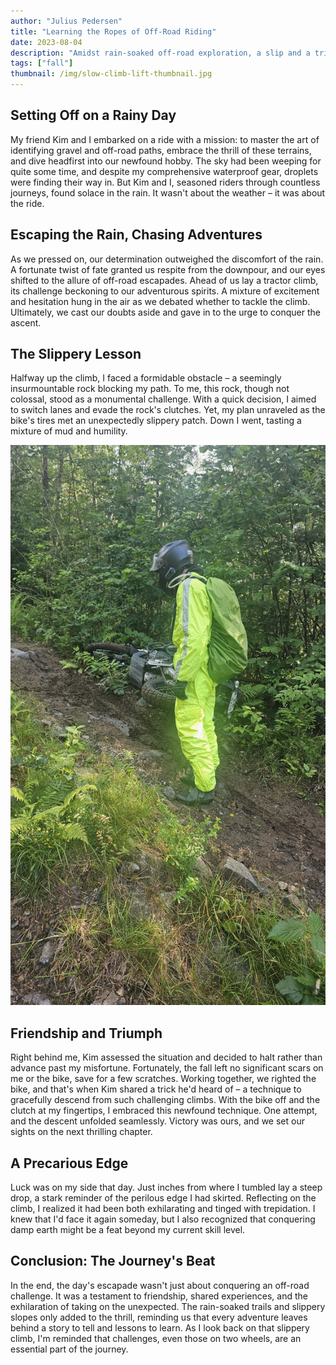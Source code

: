 ```yaml
---
author: "Julius Pedersen"
title: "Learning the Ropes of Off-Road Riding"
date: 2023-08-04
description: "Amidst rain-soaked off-road exploration, a slip and a triumph teach valuable lessons in camaraderie and conquering challenges."
tags: ["fall"]
thumbnail: /img/slow-climb-lift-thumbnail.jpg
---
```


## **Setting Off on a Rainy Day**

My friend Kim and I embarked on a ride with a mission: to master the art of
identifying gravel and off-road paths, embrace the thrill of these terrains,
and dive headfirst into our newfound hobby. The sky had been weeping for quite
some time, and despite my comprehensive waterproof gear, droplets were finding
their way in. But Kim and I, seasoned riders through countless journeys, found
solace in the rain. It wasn't about the weather – it was about the ride.

## **Escaping the Rain, Chasing Adventures**

As we pressed on, our determination outweighed the discomfort of the rain. A
fortunate twist of fate granted us respite from the downpour, and our eyes
shifted to the allure of off-road escapades. Ahead of us lay a tractor climb,
its challenge beckoning to our adventurous spirits. A mixture of excitement and
hesitation hung in the air as we debated whether to tackle the climb.
Ultimately, we cast our doubts aside and gave in to the urge to conquer the
ascent.

## **The Slippery Lesson**

Halfway up the climb, I faced a formidable obstacle – a seemingly
insurmountable rock blocking my path. To me, this rock, though not colossal,
stood as a monumental challenge. With a quick decision, I aimed to switch lanes
and evade the rock's clutches. Yet, my plan unraveled as the bike's tires met
an unexpectedly slippery patch. Down I went, tasting a mixture of mud and
humility.

![Assessing bike after fall](/img/slow-climb-assessing.jpg)

## **Friendship and Triumph**

Right behind me, Kim assessed the situation and decided to halt rather than
advance past my misfortune. Fortunately, the fall left no significant scars on
me or the bike, save for a few scratches. Working together, we righted the
bike, and that's when Kim shared a trick he'd heard of – a technique to
gracefully descend from such challenging climbs. With the bike off and the
clutch at my fingertips, I embraced this newfound technique. One attempt, and
the descent unfolded seamlessly. Victory was ours, and we set our sights on the
next thrilling chapter.

## **A Precarious Edge**

Luck was on my side that day. Just inches from where I tumbled lay a steep
drop, a stark reminder of the perilous edge I had skirted. Reflecting on the
climb, I realized it had been both exhilarating and tinged with trepidation. I
knew that I'd face it again someday, but I also recognized that conquering damp
earth might be a feat beyond my current skill level.

## **Conclusion: The Journey's Beat**

In the end, the day's escapade wasn't just about conquering an off-road
challenge. It was a testament to friendship, shared experiences, and the
exhilaration of taking on the unexpected. The rain-soaked trails and slippery
slopes only added to the thrill, reminding us that every adventure leaves
behind a story to tell and lessons to learn. As I look back on that slippery
climb, I'm reminded that challenges, even those on two wheels, are an essential
part of the journey.

